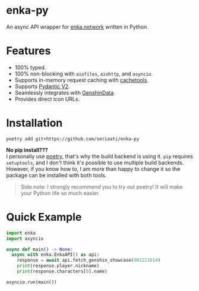# enka-py
 An async API wrapper for [enka.network](https://enka.network/) written in Python.

# Features
 - 100% typed.
 - 100% non-blocking with `aiofiles`, `aiohttp`, and `asyncio`.
 - Supports in-memory request caching with [cachetools](https://github.com/tkem/cachetools/).
 - Supports [Pydantic V2](https://github.com/pydantic/pydantic).
 - Seamlessly integrates with [GenshinData](https://gitlab.com/Dimbreath/AnimeGameData).
 - Provides direct icon URLs.

# Installation
```
poetry add git+https://github.com/seriaati/enka-py
```
**No pip install???**  
I personally use [poetry](https://python-poetry.org/), that's why the build backend is using it. `pip` requires `setuptools`, and I don't think it's possible to use multiple build backends. However, if you know how to, I am more than happy to change it so the package can be installed with both tools.  
> Side note: I strongly recommend you to try out poetry! It will make your Python life so much easier.

# Quick Example
```py
import enka
import asyncio

async def main() -> None:
  async with enka.EnkaAPI() as api:
    response = await api.fetch_genshin_showcase(901211014)
    print(response.player.nickname)
    print(response.characters[0].name)

asyncio.run(main())
```
